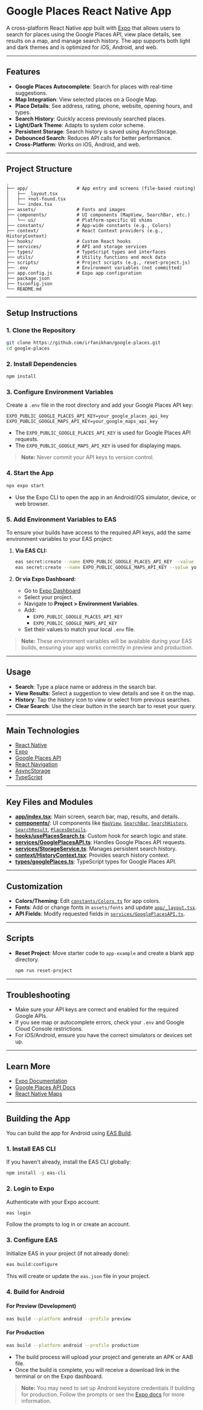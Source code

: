 # Google Places React Native App

A cross-platform React Native app built with [Expo](https://expo.dev) that allows users to search for places using the Google Places API, view place details, see results on a map, and manage search history. The app supports both light and dark themes and is optimized for iOS, Android, and web.

---

## Features

- **Google Places Autocomplete**: Search for places with real-time suggestions.
- **Map Integration**: View selected places on a Google Map.
- **Place Details**: See address, rating, phone, website, opening hours, and types.
- **Search History**: Quickly access previously searched places.
- **Light/Dark Theme**: Adapts to system color scheme.
- **Persistent Storage**: Search history is saved using AsyncStorage.
- **Debounced Search**: Reduces API calls for better performance.
- **Cross-Platform**: Works on iOS, Android, and web.

---

## Project Structure

```
.
├── app/                  # App entry and screens (file-based routing)
│   ├── _layout.tsx
│   ├── +not-found.tsx
│   └── index.tsx
├── assets/               # Fonts and images
├── components/           # UI components (MapView, SearchBar, etc.)
│   └── ui/               # Platform-specific UI shims
├── constants/            # App-wide constants (e.g., Colors)
├── context/              # React Context providers (e.g., HistoryContext)
├── hooks/                # Custom React hooks
├── services/             # API and storage services
├── types/                # TypeScript types and interfaces
├── utils/                # Utility functions and mock data
├── scripts/              # Project scripts (e.g., reset-project.js)
├── .env                  # Environment variables (not committed)
├── app.config.js         # Expo app configuration
├── package.json
├── tsconfig.json
└── README.md
```

---

## Setup Instructions

### 1. Clone the Repository

```sh
git clone https://github.com/irfanikhan/google-places.git
cd google-places
```

### 2. Install Dependencies

```sh
npm install
```

### 3. Configure Environment Variables

Create a `.env` file in the root directory and add your Google Places API key:

```
EXPO_PUBLIC_GOOGLE_PLACES_API_KEY=your_google_places_api_key
EXPO_PUBLIC_GOOGLE_MAPS_API_KEY=your_google_maps_api_key
```

- The `EXPO_PUBLIC_GOOGLE_PLACES_API_KEY` is used for Google Places API requests.
- The `EXPO_PUBLIC_GOOGLE_MAPS_API_KEY` is used for displaying maps.

> **Note:** Never commit your API keys to version control.

### 4. Start the App

```sh
npx expo start
```

- Use the Expo CLI to open the app in an Android/iOS simulator, device, or web browser.

### 5. Add Environment Variables to EAS

To ensure your builds have access to the required API keys, add the same environment variables to your EAS project:

1. **Via EAS CLI:**

   ```sh
   eas secret:create --name EXPO_PUBLIC_GOOGLE_PLACES_API_KEY --value your_google_places_api_key
   eas secret:create --name EXPO_PUBLIC_GOOGLE_MAPS_API_KEY --value your_google_maps_api_key
   ```

2. **Or via Expo Dashboard:**

   - Go to [Expo Dashboard](https://expo.dev/accounts)
   - Select your project.
   - Navigate to **Project > Environment Variables**.
   - Add:
     - `EXPO_PUBLIC_GOOGLE_PLACES_API_KEY`
     - `EXPO_PUBLIC_GOOGLE_MAPS_API_KEY`
   - Set their values to match your local `.env` file.

> **Note:** These environment variables will be available during your EAS builds, ensuring your app works correctly in preview and production.

---

## Usage

- **Search**: Type a place name or address in the search bar.
- **View Results**: Select a suggestion to view details and see it on the map.
- **History**: Tap the history icon to view or select from previous searches.
- **Clear Search**: Use the clear button in the search bar to reset your query.

---

## Main Technologies

- [React Native](https://reactnative.dev/)
- [Expo](https://expo.dev/)
- [Google Places API](https://developers.google.com/maps/documentation/places/web-service/overview)
- [React Navigation](https://reactnavigation.org/)
- [AsyncStorage](https://react-native-async-storage.github.io/async-storage/)
- [TypeScript](https://www.typescriptlang.org/)

---

## Key Files and Modules

- **[app/index.tsx](app/index.tsx)**: Main screen, search bar, map, results, and details.
- **[components/](components/)**: UI components like [`MapView`](components/MapView.tsx), [`SearchBar`](components/SearchBar.tsx), [`SearchHistory`](components/SearchHistory.tsx), [`SearchResult`](components/SearchResult.tsx), [`PlacesDetails`](components/PlacesDetails.tsx).
- **[hooks/usePlacesSearch.ts](hooks/usePlacesSearch.ts)**: Custom hook for search logic and state.
- **[services/GooglePlacesAPI.ts](services/GooglePlacesAPI.ts)**: Handles Google Places API requests.
- **[services/StorageService.ts](services/StorageService.ts)**: Manages persistent search history.
- **[context/HistoryContext.tsx](context/HistoryContext.tsx)**: Provides search history context.
- **[types/googlePlaces.ts](types/googlePlaces.ts)**: TypeScript types for Google Places API.

---

## Customization

- **Colors/Theming**: Edit [`constants/Colors.ts`](constants/Colors.ts) for app colors.
- **Fonts**: Add or change fonts in `assets/fonts` and update [`app/_layout.tsx`](app/_layout.tsx).
- **API Fields**: Modify requested fields in [`services/GooglePlacesAPI.ts`](services/GooglePlacesAPI.ts).

---

## Scripts

- **Reset Project**: Move starter code to `app-example` and create a blank app directory.
  ```sh
  npm run reset-project
  ```

---

## Troubleshooting

- Make sure your API keys are correct and enabled for the required Google APIs.
- If you see map or autocomplete errors, check your `.env` and Google Cloud Console restrictions.
- For iOS/Android, ensure you have the correct simulators or devices set up.

---

## Learn More

- [Expo Documentation](https://docs.expo.dev/)
- [Google Places API Docs](https://developers.google.com/maps/documentation/places/web-service/overview)
- [React Native Maps](https://github.com/react-native-maps/react-native-maps)

---

## Building the App

You can build the app for Android using [EAS Build](https://docs.expo.dev/build/introduction/).

### 1. Install EAS CLI

If you haven't already, install the EAS CLI globally:

```sh
npm install -g eas-cli
```

### 2. Login to Expo

Authenticate with your Expo account:

```sh
eas login
```

Follow the prompts to log in or create an account.

### 3. Configure EAS

Initialize EAS in your project (if not already done):

```sh
eas build:configure
```

This will create or update the `eas.json` file in your project.

### 4. Build for Android

#### For Preview (Development)

```sh
eas build --platform android --profile preview
```

#### For Production

```sh
eas build --platform android --profile production
```

- The build process will upload your project and generate an APK or AAB file.
- Once the build is complete, you will receive a download link in the terminal or on the Expo dashboard.

> **Note:** You may need to set up Android keystore credentials if building for production. Follow the prompts or see the [Expo docs](https://docs.expo.dev/build/android/credentials/) for more information.

